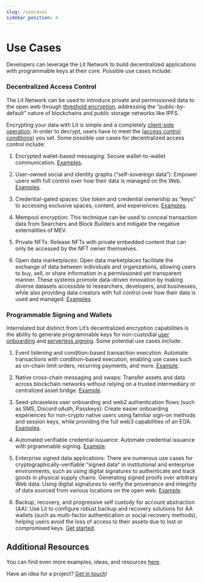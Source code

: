 ```yaml
---
slug: /usecases
sidebar_position: 4
---
```


# Use Cases

Developers can leverage the Lit Network to build decentralized applications with programmable keys at their core. Possible use cases include:

### Decentralized Access Control

The Lit Network can be used to introduce private and permissioned data to the open web through [threshold encryption](../resources/how-it-works.md), addressing the “public-by-default” nature of blockchains and public storage networks like IPFS. 

Encrypting your data with Lit is simple and a completely [client-side operation](../sdk/access-control/encryption.md). In order to decrypt, users have to meet the ([access control conditions](../sdk/access-control/evm/basic-examples)) you set. Some possible use cases for decentralized access control include:

1. Encrypted wallet-based messaging: Secure wallet-to-wallet communication. [Examples](https://github.com/LIT-Protocol/awesome/blob/main/README.md).

2. User-owned social and identity graphs (“self-sovereign data”): Empower users with full control over how their data is managed on the Web. [Examples](https://github.com/LIT-Protocol/awesome/blob/main/README.md).

3. Credential-gated spaces: Use token and credential ownership as “keys” to accessing exclusive spaces, content, and experiences. [Examples](https://github.com/LIT-Protocol/awesome/blob/main/README.md).

4. Mempool encryption: This technique can be used to conceal transaction data from Searchers and Block Builders and mitigate the negative externalities of MEV. 

5. Private NFTs: Release NFTs with private embedded content that can only be accessed by the NFT owner themselves. 

6. Open data marketplaces: Open data marketplaces facilitate the exchange of data between individuals and organizations, allowing users to buy, sell, or share information in a permissioned yet transparent manner. These systems promote data-driven innovation by making diverse datasets accessible to researchers, developers, and businesses, while also providing data creators with full control over how their data is used and managed. [Examples](https://github.com/LIT-Protocol/awesome/blob/main/README.md).

### Programmable Signing and Wallets

Interrelated but distinct from Lit’s decentralized encryption capabilities is the ability to generate programmable keys for non-custodial [user onboarding](../sdk/wallets/intro.md) and [serverless signing](../sdk/serverless-signing/overview.md). Some potential use cases include:

1. Event listening and condition-based transaction execution: Automate transactions with condition-based execution, enabling use cases such as on-chain limit orders, recurring payments, and more. [Example](https://spark.litprotocol.com/automated-portfolio-rebalancing-uniswap/).

2. Native cross-chain messaging and swaps: Transfer assets and data across blockchain networks without relying on a trusted intermediary or centralized asset bridge. [Example](https://spark.litprotocol.com/xchain-bridging-yacht-lit-swap/).

3. Seed-phraseless user onboarding and web2 authentication flows (such as SMS, Discord oAuth, Passkeys): Create easier onboarding experiences for non-crypto native users using familiar sign-on methods and session keys, while providing the full web3 capabilities of an EOA. [Examples](https://github.com/LIT-Protocol/awesome/blob/main/README.md?ref=spark.litprotocol.com#wallets-and-account-abstraction-aa).

4. Automated verifiable credential issuance: Automate credential issuance with prgrammable signing. [Example](https://spark.litprotocol.com/krebitxlitactions/).

5. Enterprise signed data applications: There are numerous use cases for cryptographically-verifiable “signed data” in institutional and enterprise environments, such as using digital signatures to authenticate and track goods in physical supply chains. 
Generating signed proofs over arbitrary Web data: Using digital signatures to verify the provenance and integrity of data sourced from various locations on the open web. [Example](https://spark.litprotocol.com/authenticity-matters/).

7. Backup, recovery, and progressive self custody for account abstraction (AA): Use Lit to configure robust backup and recovery solutions for AA wallets (such as multi-factor authentication or social recovery methods), helping users avoid the loss of access to their assets due to lost or compromised keys. [Get started](https://spark.litprotocol.com/mass-adoption-of-digital-ownership-and-progressive-self-custody/).

## Additional Resources

You can find even more examples, ideas, and resources [here](https://github.com/LIT-Protocol/awesome/blob/main/README.md).

Have an idea for a project? [Get in touch](https://nut.sh/ell/forms/352580/YEk9vu)!
